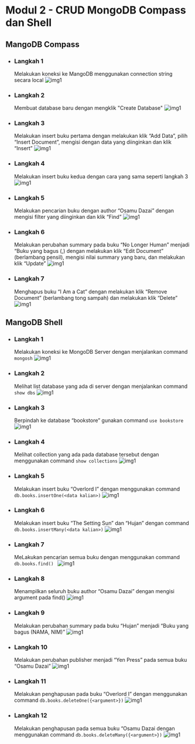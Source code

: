 # Modul 2 - CRUD MongoDB Compass dan Shell

## MangoDB Compass

- ### Langkah 1

  Melakukan koneksi ke MangoDB menggunakan connection string secara local
  ![img1](1.png)

- ### Langkah 2

  Membuat database baru dengan mengklik "Create Database"
  ![img1](2.png)

- ### Langkah 3

  Melakukan insert buku pertama dengan melakukan klik “Add Data”, pilih “Insert Document”, mengisi dengan data yang diinginkan dan klik “Insert”
  ![img1](3.png)

- ### Langkah 4

  Melakukan insert buku kedua dengan cara yang sama seperti langkah 3
  ![img1](4.png)

- ### Langkah 5

  Melakukan pencarian buku dengan author “Osamu Dazai” dengan mengisi filter yang diinginkan dan klik “Find”
  ![img1](5.png)

- ### Langkah 6

  Melakukan perubahan summary pada buku “No Longer Human” menjadi “Buku yang bagus (<NAMA>,<NIM>) dengan melakukan klik “Edit Document” (berlambang pensil), mengisi nilai summary yang baru, dan melakukan klik “Update”
  ![img1](6.png)

- ### Langkah 7
  Menghapus buku “I Am a Cat” dengan melakukan klik “Remove Document” (berlambang tong sampah) dan melakukan klik “Delete”
  ![img1](8.png)

## MangoDB Shell

- ### Langkah 1

  Melakukan koneksi ke MongoDB Server dengan menjalankan command `mongosh`
  ![img1](9.png)

- ### Langkah 2

  Melihat list database yang ada di server dengan menjalankan command `show dbs`
  ![img1](10.png)

- ### Langkah 3

  Berpindah ke database “bookstore” gunakan command `use bookstore`
  ![img1](11.png)

- ### Langkah 4

  Melihat collection yang ada pada database tersebut dengan menggunakan command `show collections`
  ![img1](12.png)

- ### Langkah 5

  Melakukan insert buku “Overlord I” dengan menggunakan command `db.books.insertOne(<data kalian>)`
  ![img1](13.png)

- ### Langkah 6

  Melakukan insert buku “The Setting Sun” dan “Hujan” dengan command `db.books.insertMany(<data kalian>)`
  ![img1](14.png)

- ### Langkah 7

  MeLakukan pencarian semua buku dengan menggunakan command `db.books.find() `
  ![img1](15.png)

- ### Langkah 8

  Menampilkan seluruh buku author “Osamu Dazai” dengan mengisi argument pada find()
  ![img1](16.png)

- ### Langkah 9

  Melakukan perubahan summary pada buku “Hujan” menjadi “Buku yang bagus (NAMA, NIM)”
  ![img1](17.png)

- ### Langkah 10

  Melakukan perubahan publisher menjadi “Yen Press” pada semua buku “Osamu Dazai”
  ![img1](19.png)

- ### Langkah 11

  Melakukan penghapusan pada buku “Overlord I” dengan menggunakan command `db.books.deleteOne({<argument>})`
  ![img1](20.png)

- ### Langkah 12
  Melakukan penghapusan pada semua buku “Osamu Dazai dengan menggunakan command `db.books.deleteMany({<argument>})`
  ![img1](21.png)
